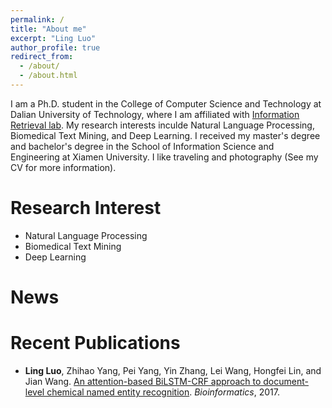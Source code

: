 ```yaml
---
permalink: /
title: "About me"
excerpt: "Ling Luo"
author_profile: true
redirect_from: 
  - /about/
  - /about.html
---
```


I am a Ph.D. student in the College of Computer Science and Technology at Dalian University of Technology, where I am affiliated with [Information Retrieval lab](http://ir.dlut.edu.cn/). My research interests inculde Natural Language Processing, Biomedical Text Mining, and Deep Learning. I received my master's degree and bachelor's degree in the School of Information Science and Engineering at Xiamen University. I like traveling and photography (See my CV for more information).

Research Interest
=====


- Natural Language Processing
- Biomedical Text Mining
- Deep Learning

News
=====


Recent Publications
=====

- **Ling Luo**, Zhihao Yang, Pei Yang, Yin Zhang, Lei Wang, Hongfei Lin, and Jian Wang. [An attention-based BiLSTM-CRF approach to document-level chemical named entity recognition](https://academic.oup.com/bioinformatics/advance-article-abstract/doi/10.1093/bioinformatics/btx761/4657076?redirectedFrom=PDF). *Bioinformatics*, 2017.

